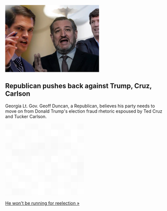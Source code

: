 
![Republican pushes back against Trump, Cruz, Carlson](./20220115115858.png)
## Republican pushes back against Trump, Cruz, Carlson

Georgia Lt. Gov. Geoff Duncan, a Republican, believes his party needs to move on from Donald Trump's election fraud rhetoric espoused by Ted Cruz and Tucker Carlson.

![pic](../square_bg.png)

[He won't be running for reelection »](https://www.yahoo.com/news/georgia-lt-gov-dismisses-trump-carlson-and-cruz-as-gop-leaders-its-time-to-move-on-195010794.html)
